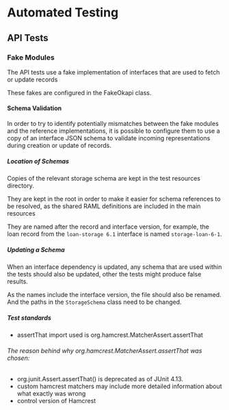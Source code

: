 # Automated Testing

## API Tests

### Fake Modules

The API tests use a fake implementation of interfaces that are used to fetch 
or update records

These fakes are configured in the FakeOkapi class.

#### Schema Validation

In order to try to identify potentially mismatches between the fake modules and 
the reference implementations, it is possible to configure them to use a copy of
an interface JSON schema to validate incoming representations during creation or 
update of records.

##### Location of Schemas

Copies of the relevant storage schema are kept in the test resources directory.

They are kept in the root in order to make it easier for schema references to be
resolved, as the shared RAML definitions are included in the main resources

They are named after the record and interface version, for example, the loan 
record from the `loan-storage 6.1` interface is named `storage-loan-6-1`.

##### Updating a Schema

When an interface dependency is updated, any schema that are used within the 
tests should also be updated, other the tests might produce false results.

As the names include the interface version, the file should also be renamed. 
And the paths in the `StorageSchema` class need to be changed.

##### Test standards

* assertThat import used is org.hamcrest.MatcherAssert.assertThat

###### The reason behind why org.hamcrest.MatcherAssert.assertThat was chosen:

* org.junit.Assert.assertThat() is deprecated as of JUnit 4.13.
* custom hamcrest matchers may include more detailed information about what exactly was wrong
* control version of Hamcrest

